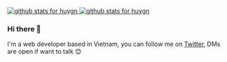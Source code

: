 <a href="#">
  <img src="https://github-readme-stats.vercel.app/api?username=huygn&show_icons=true&icon_color=0366d6&bg_color=ffffff&hide_title=true" alt="github stats for huygn">
</a>

<a href="#">
  <img src="https://github-readme-stats.vercel.app/api/top-langs?username=huygn&layout=compact" alt="github stats for huygn">
</a>

### Hi there 👋

I'm a web developer based in Vietnam, you can follow me on [Twitter](https://twitter.com/_huygn), DMs are open if want to talk 😊
